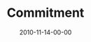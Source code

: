 ---
layout: message
category: message
series: "Game Change"
title: "Commitment"
date: 2010-11-14-00-00
message_id: 646
sc-permalink-url: "http://soundcloud.com/crdschurch/game-change-commitment"
audio: "http://s3.amazonaws.com/crossroads-media/messages/audio/gamechange06.mp3"
audio-duration: "35:41"
program: "http://s3.amazonaws.com/crossroads-media/documents/11_13-14_10Program.pdf"
description: "Brian Tome talks about the commitment and acting on that call."
video: "http://s3.amazonaws.com/crossroads-media/messages/video/gamechange06.mp4"
video-duration: "35:46"
yt-video-id: "bou9AS8htY0"
video-image: "http://s3.amazonaws.com/crossroads-media/images/gamechange06_still.jpg"
tag: 
 - tome
 - game-change
 - campaign
 - commitment
 - program
explicit: false
---